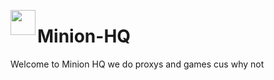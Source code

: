 <img align="left" width="40px" src="https://images.halloweencostumes.com/products/8913/1-1/adult-despicable-me-gru-mask.jpg"></img>

# Minion-HQ

Welcome to Minion HQ we do proxys and games cus why not



